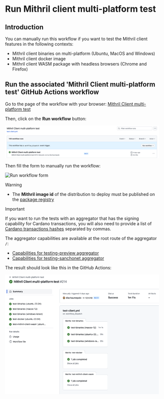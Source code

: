 # Run Mithril client multi-platform test

## Introduction

You can manually run this workflow if you want to test the Mithril client features in the following contexts:
- Mithril client binaries on multi-platform (Ubuntu, MacOS and Windows)
- Mithril client docker image
- Mithril client WASM package with headless browsers (Chrome and Firefox)

## Run the associated 'Mithril Client multi-platform test' GitHub Actions workflow

Go to the page of the workflow with your browser: [Mithril Client multi-platform test](https://github.com/input-output-hk/mithril/actions/workflows/test-client.yml)

Then, click on the **Run workflow** button:

![Run workflow button](./img/run-workflow-button.png)

Then fill the form to manually run the workflow:

![Run workflow form](./img/run-workflow-form-png)

> [!WARNING]
> - The **Mithril image id** of the distribution to deploy must be published on the [package registry](https://github.com/orgs/input-output-hk/packages?repo_name=mithril)

> [!IMPORTANT]
> If you want to run the tests with an aggregator that has the signing capability for Cardano transactions, you will also need to provide a list of [Cardano transactions hashes](https://sancho.cexplorer.io/tx) separated by commas.
>
> The aggregator capabilities are available at the root route of the aggregator `/`:
> - [Capabilities for testing-preview aggregator](https://aggregator.testing-preview.api.mithril.network/aggregator)
> - [Capabilities for testing-sanchonet aggregator](https://aggregator.testing-sanchonet.api.mithril.network/aggregator)


The result should look like this in the GitHub Actions:

![Run workflow result](./img/run-workflow-result.png)